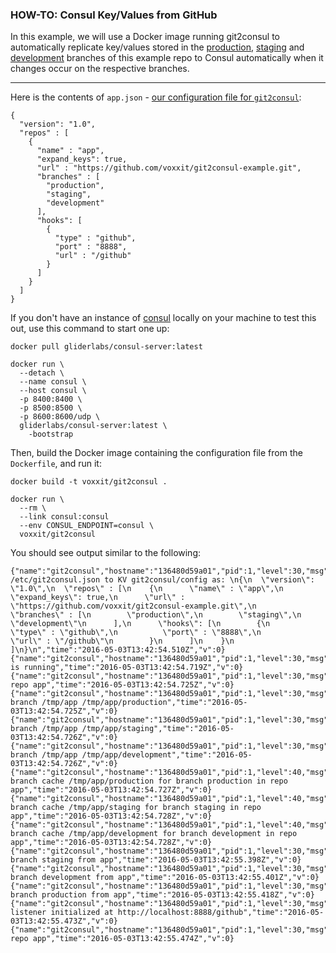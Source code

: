 ### HOW-TO: Consul Key/Values from GitHub

In this example, we will use a Docker image running git2consul to automatically replicate key/values stored in the [production](https://github.com/voxxit/git2consul-example/tree/production), [staging](https://github.com/voxxit/git2consul-example/tree/staging) and [development](https://github.com/voxxit/git2consul-example/tree/development) branches of this example repo to Consul automatically when it changes occur on the respective branches.

---

Here is the contents of `app.json` - [our configuration file for `git2consul`](https://github.com/Cimpress-MCP/git2consul#configuration):

```
{
  "version": "1.0",
  "repos" : [
    {
      "name" : "app",
      "expand_keys": true,
      "url" : "https://github.com/voxxit/git2consul-example.git",
      "branches" : [
        "production",
        "staging",
        "development"
      ],
      "hooks": [
        {
          "type" : "github",
          "port" : "8888",
          "url" : "/github"
        }
      ]
    }
  ]
}
```

If you don't have an instance of [consul](https://consul.io) locally on your machine to test this out, use this command to start one up:

```
docker pull gliderlabs/consul-server:latest

docker run \
  --detach \
  --name consul \
  --host consul \
  -p 8400:8400 \
  -p 8500:8500 \
  -p 8600:8600/udp \
  gliderlabs/consul-server:latest \
    -bootstrap
```

Then, build the Docker image containing the configuration file from the `Dockerfile`, and run it:

```
docker build -t voxxit/git2consul .

docker run \
  --rm \
  --link consul:consul
  --env CONSUL_ENDPOINT=consul \
  voxxit/git2consul
```

You should see output similar to the following:

```
{"name":"git2consul","hostname":"136480d59a01","pid":1,"level":30,"msg":"Adding /etc/git2consul.json to KV git2consul/config as: \n{\n  \"version\": \"1.0\",\n  \"repos\" : [\n    {\n      \"name\" : \"app\",\n      \"expand_keys\": true,\n      \"url\" : \"https://github.com/voxxit/git2consul-example.git\",\n      \"branches\" : [\n        \"production\",\n        \"staging\",\n        \"development\"\n      ],\n      \"hooks\": [\n        {\n          \"type\" : \"github\",\n          \"port\" : \"8888\",\n          \"url\" : \"/github\"\n        }\n      ]\n    }\n  ]\n}\n","time":"2016-05-03T13:42:54.510Z","v":0}
{"name":"git2consul","hostname":"136480d59a01","pid":1,"level":30,"msg":"git2consul is running","time":"2016-05-03T13:42:54.719Z","v":0}
{"name":"git2consul","hostname":"136480d59a01","pid":1,"level":30,"msg":"Initting repo app","time":"2016-05-03T13:42:54.725Z","v":0}
{"name":"git2consul","hostname":"136480d59a01","pid":1,"level":30,"msg":"Initting branch /tmp/app /tmp/app/production","time":"2016-05-03T13:42:54.725Z","v":0}
{"name":"git2consul","hostname":"136480d59a01","pid":1,"level":30,"msg":"Initting branch /tmp/app /tmp/app/staging","time":"2016-05-03T13:42:54.726Z","v":0}
{"name":"git2consul","hostname":"136480d59a01","pid":1,"level":30,"msg":"Initting branch /tmp/app /tmp/app/development","time":"2016-05-03T13:42:54.726Z","v":0}
{"name":"git2consul","hostname":"136480d59a01","pid":1,"level":40,"msg":"Purging branch cache /tmp/app/production for branch production in repo app","time":"2016-05-03T13:42:54.727Z","v":0}
{"name":"git2consul","hostname":"136480d59a01","pid":1,"level":40,"msg":"Purging branch cache /tmp/app/staging for branch staging in repo app","time":"2016-05-03T13:42:54.728Z","v":0}
{"name":"git2consul","hostname":"136480d59a01","pid":1,"level":40,"msg":"Purging branch cache /tmp/app/development for branch development in repo app","time":"2016-05-03T13:42:54.728Z","v":0}
{"name":"git2consul","hostname":"136480d59a01","pid":1,"level":30,"msg":"Initialized branch staging from app","time":"2016-05-03T13:42:55.398Z","v":0}
{"name":"git2consul","hostname":"136480d59a01","pid":1,"level":30,"msg":"Initialized branch development from app","time":"2016-05-03T13:42:55.401Z","v":0}
{"name":"git2consul","hostname":"136480d59a01","pid":1,"level":30,"msg":"Initialized branch production from app","time":"2016-05-03T13:42:55.418Z","v":0}
{"name":"git2consul","hostname":"136480d59a01","pid":1,"level":30,"msg":"github listener initialized at http://localhost:8888/github","time":"2016-05-03T13:42:55.473Z","v":0}
{"name":"git2consul","hostname":"136480d59a01","pid":1,"level":30,"msg":"Loaded repo app","time":"2016-05-03T13:42:55.474Z","v":0}
```
